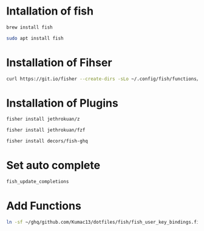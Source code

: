 # Intallation of fish
```sh
brew install fish

sudo apt install fish
````

# Installation of Fihser
```sh
curl https://git.io/fisher --create-dirs -sLo ~/.config/fish/functions/fisher.fish
```

# Installation of Plugins
```sh
fisher install jethrokuan/z

fisher install jethrokuan/fzf

fisher install decors/fish-ghq
```

# Set auto complete
```sh
fish_update_completions
```

# Add Functions
```sh
ln -sf ~/ghq/github.com/Kumac13/dotfiles/fish/fish_user_key_bindings.fish ~/.config/fish/functions/
```
